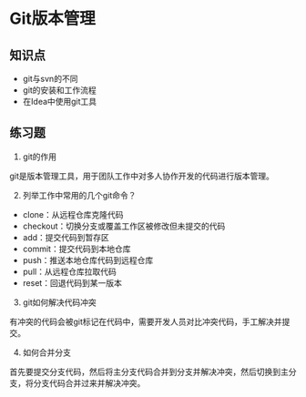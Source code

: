 # Git版本管理

## 知识点

* git与svn的不同
* git的安装和工作流程
* 在Idea中使用git工具

## 练习题

1. git的作用

git是版本管理工具，用于团队工作中对多人协作开发的代码进行版本管理。

2. 列举工作中常用的几个git命令？

* clone：从远程仓库克隆代码
* checkout：切换分支或覆盖工作区被修改但未提交的代码
* add：提交代码到暂存区
* commit：提交代码到本地仓库
* push：推送本地仓库代码到远程仓库
* pull：从远程仓库拉取代码
* reset：回退代码到某一版本

3. git如何解决代码冲突

有冲突的代码会被git标记在代码中，需要开发人员对比冲突代码，手工解决并提交。

4. 如何合并分支

首先要提交分支代码，然后将主分支代码合并到分支并解决冲突，然后切换到主分支，将分支代码合并过来并解决冲突。